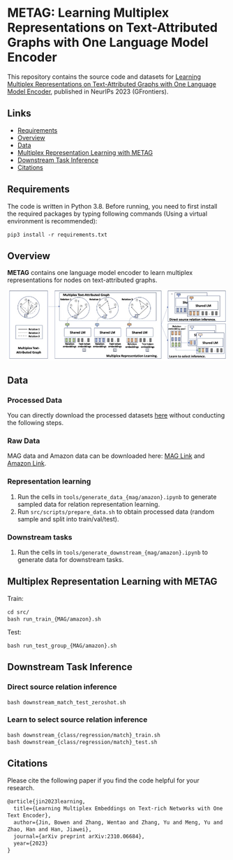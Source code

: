 # METAG: Learning Multiplex Representations on Text-Attributed Graphs with One Language Model Encoder

This repository contains the source code and datasets for [Learning Multiplex Representations on Text-Attributed Graphs with One Language Model Encoder](https://arxiv.org/pdf/2310.06684v1.pdf), published in NeurIPs 2023 (GFrontiers).

## Links

- [Requirements](#requirements)
- [Overview](#overview)
- [Data](#edge-representation-learning-edgeformer-e)
- [Multiplex Representation Learning with METAG](#multiplex-representation-learning-with-metag)
- [Downstream Task Inference](#downstream-task-inference)
- [Citations](#citations)

## Requirements

The code is written in Python 3.8. Before running, you need to first install the required packages by typing following commands (Using a virtual environment is recommended):

```
pip3 install -r requirements.txt
```

## Overview
**METAG** contains one language model encoder to learn multiplex representations for nodes on text-attributed graphs.

<!-- <img src="Edgeformers.png" width="600px"></img> -->
<p align="center">
  <img src="METAG.jpg" width="600px"/>
</p>

## Data

### Processed Data
You can directly download the processed datasets [here]() without conducting the following steps.

### Raw Data
MAG data and Amazon data can be downloaded here: [MAG Link](https://zenodo.org/record/7611544#.ZFprI-zMJ3k) and [Amazon Link](https://nijianmo.github.io/amazon/index.html).

### Representation learning
1. Run the cells in ```tools/generate_data_{mag/amazon}.ipynb``` to generate sampled data for relation representation learning.
2. Run ```src/scripts/prepare_data.sh``` to obtain processed data (random sample and split into train/val/test).

### Downstream tasks
1. Run the cells in ```tools/generate_downstream_{mag/amazon}.ipynb``` to generate data for downstream tasks.


## Multiplex Representation Learning with METAG
Train:
```
cd src/
bash run_train_{MAG/amazon}.sh
```
Test:
```
bash run_test_group_{MAG/amazon}.sh
```

## Downstream Task Inference

### Direct source relation inference
```
bash downstream_match_test_zeroshot.sh
```

### Learn to select source relation inference
```
bash downstream_{class/regression/match}_train.sh
bash downstream_{class/regression/match}_test.sh
```

## Citations

Please cite the following paper if you find the code helpful for your research.
```
@article{jin2023learning,
  title={Learning Multiplex Embeddings on Text-rich Networks with One Text Encoder},
  author={Jin, Bowen and Zhang, Wentao and Zhang, Yu and Meng, Yu and Zhao, Han and Han, Jiawei},
  journal={arXiv preprint arXiv:2310.06684},
  year={2023}
}
```
